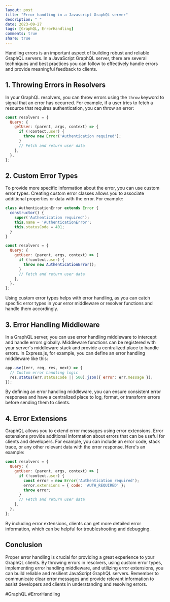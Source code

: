 ```yaml
---
layout: post
title: "Error handling in a Javascript GraphQL server"
description: " "
date: 2023-09-27
tags: [GraphQL, ErrorHandling]
comments: true
share: true
---
```


Handling errors is an important aspect of building robust and reliable GraphQL servers. In a JavaScript GraphQL server, there are several techniques and best practices you can follow to effectively handle errors and provide meaningful feedback to clients.

## 1. Throwing Errors in Resolvers

In your GraphQL resolvers, you can throw errors using the `throw` keyword to signal that an error has occurred. For example, if a user tries to fetch a resource that requires authentication, you can throw an error:

```javascript
const resolvers = {
  Query: {
    getUser: (parent, args, context) => {
      if (!context.user) {
        throw new Error('Authentication required');
      }
      // Fetch and return user data
    },
  },
};
```

## 2. Custom Error Types

To provide more specific information about the error, you can use custom error types. Creating custom error classes allows you to associate additional properties or data with the error. For example:

```javascript
class AuthenticationError extends Error {
  constructor() {
    super('Authentication required');
    this.name = 'AuthenticationError';
    this.statusCode = 401;
  }
}

const resolvers = {
  Query: {
    getUser: (parent, args, context) => {
      if (!context.user) {
        throw new AuthenticationError();
      }
      // Fetch and return user data
    },
  },
};
```

Using custom error types helps with error handling, as you can catch specific error types in your error middleware or resolver functions and handle them accordingly.

## 3. Error Handling Middleware

In a GraphQL server, you can use error handling middleware to intercept and handle errors globally. Middleware functions can be registered with your server's middleware stack and provide a centralized place to handle errors. In Express.js, for example, you can define an error handling middleware like this:

```javascript
app.use((err, req, res, next) => {
  // Custom error handling logic
  res.status(err.statusCode || 500).json({ error: err.message });
});
```

By defining an error handling middleware, you can ensure consistent error responses and have a centralized place to log, format, or transform errors before sending them to clients.

## 4. Error Extensions

GraphQL allows you to extend error messages using error extensions. Error extensions provide additional information about errors that can be useful for clients and developers. For example, you can include an error code, stack trace, or any other relevant data with the error response. Here's an example:

```javascript
const resolvers = {
  Query: {
    getUser: (parent, args, context) => {
      if (!context.user) {
        const error = new Error('Authentication required');
        error.extensions = { code: 'AUTH_REQUIRED' };
        throw error;
      }
      // Fetch and return user data
    },
  },
};
```

By including error extensions, clients can get more detailed error information, which can be helpful for troubleshooting and debugging.

## Conclusion

Proper error handling is crucial for providing a great experience to your GraphQL clients. By throwing errors in resolvers, using custom error types, implementing error handling middleware, and utilizing error extensions, you can build reliable and resilient JavaScript GraphQL servers. Remember to communicate clear error messages and provide relevant information to assist developers and clients in understanding and resolving errors.

#GraphQL #ErrorHandling